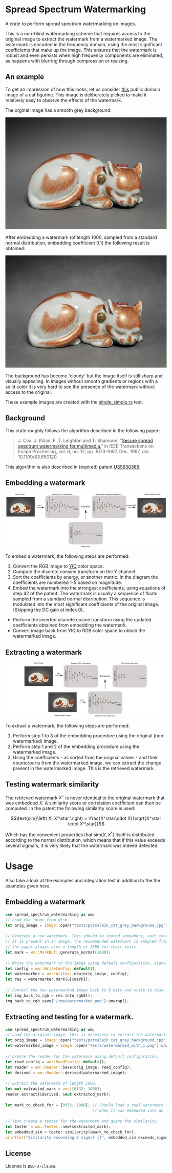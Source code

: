 # Spread Spectrum Watermarking

A crate to perform spread spectrum watermarking on images.

This is a non-blind watermarking scheme that requires access to the original image to extract the watermark from a watermarked image.
The watermark is encoded in the frequency domain, using the most significant coefficients that make up the image. This ensures that the watermark is robust and even persists when high frequency components are eliminated, as happens with blurring through compression or resizing.

## An example

To get an impression of how this looks, let us consider [this](https://commons.wikimedia.org/wiki/File:Japan,_Edo_Period_-_Sleeping_Cat-_Ko_Imari_Type_-_1964.255_-_Cleveland_Museum_of_Art.tif) public domain image of a cat figurine. This image is deliberately picked to make it relatively easy to observe the effects of the watermark.

The orginal image has a smooth grey background:

![porcelain_cat_grey_background.jpg](./tests/porcelain_cat_grey_background.jpg)

After embedding a watermark (of length 1000, sampled from a standard normal distribution, embedding coefficient 0.1) the following result is obtained:

![watermarked_with_1.png](./tests/watermarked_with_1.png)

The background has become 'cloudy' but the image itself is still sharp and visually appealing. In images without smooth gradients or regions with a solid color it is very hard to see the presence of the watermark without access to the original.

These example images are created with the [single_simple.rs](tests/single_simple.rs) test.


## Background

This crate roughly follows the algorithm described in the following paper:
> J. Cox, J. Kilian, F. T. Leighton and T. Shamoon,
> "[Secure spread spectrum watermarking for multimedia,](https://ieeexplore.ieee.org/document/650120/)"
> in IEEE Transactions on Image Processing, vol. 6, no. 12, pp. 1673-1687, Dec. 1997,
> doi: 10.1109/83.650120.

This algorithm is also described in (expired) patent [US5930369](https://patents.google.com/patent/US5930369).


## Embedding a watermark


![watermark_insertion.svg](./doc/watermark_insertion.svg)

To embed a watermark, the following steps are performed:

1. Convert the RGB image to [YIQ](https://en.wikipedia.org/wiki/YIQ) color space.
2. Compute the discrete consine transform on the Y channel.
3. Sort the coefficients by energy, or another metric. In the diagram the coefficients are numbered 1-5 based on magnitude.
4. Embed the watermark into the strongest coefficients, using equations of step 42 of the patent. The watermark is usually a sequence of floats sampled from a standard normal distribution. This sequence is modulated into the most significant coefficients of the original image. (Skipping the DC gain at index 0).
- Perform the inverted discrete cosine transform using the updated coefficients obtained from embedding the watermark.
- Convert image back from YIQ to RGB color space to obtain the watermarked image.


## Extracting a watermark
![watermark_extraction.svg](./doc/watermark_extraction.svg)

To extract a watermark, the following steps are performed:
1. Perform step 1 to 3 of the embedding procedure using the original (non-watermarked) image.
2. Perform step 1 and 2 of the embedding procedure using the watermarked image.
3. Using the coefficients - as sorted from the original values - and their counterparts from the watermarked image, we can extract the change present in the watermarked image. This is the retrieved watermark.

## Testing watermark similarity

The retrieved watermark $X^\star$ is never identical to the original watermark that was embedded $X$. A similarity score or correlation coefficient can then be computed. In the patent the following similarity score is used:

$$\text{sim}\left( X, X^\star \right) = \frac{X^\star\cdot X}{\sqrt{X^\star \cdot X^\star}}$$

Which has the convenient properties that $\text{sim}\left(X, X^*\right)$ itself is distributed according to the normal distribution, which means that if this value exceeds several sigma's, it is very likely that the watermark was indeed detected.

# Usage
Also take a look at the examples and integration test in addition to the the examples given here.

## Embedding a watermark
```rust
use spread_spectrum_watermarking as wm;
// Load the image from disk.
let orig_image = image::open("tests/porcelain_cat_grey_background.jpg").unwrap();

// Generate a new watermark. This should be stored somewhere, such that you can check whether
// it is present in an image. The recommended watermark is sampled from a normal distribution,
// the paper always uses a length of 1000 for their tests.
let mark = wm::MarkBuf::generate_normal(1000);

// Write the watermark to the image using default configuration, alpha = 0.1.
let config = wm::WriteConfig::default();
let watermarker = wm::Writer::new(orig_image, config);
let res = watermarker.mark(&[&mark]);

// Convert the now watermarked image back to 8 bits and write to disk.
let img_back_to_rgb = res.into_rgb8();
img_back_to_rgb.save("/tmp/watermarked.png").unwrap();
```

## Extracting and testing for a watermark.
```rust
use spread_spectrum_watermarking as wm;
// Load the original image, this is necessary to extract the watermark.
let orig_image = image::open("tests/porcelain_cat_grey_background.jpg").unwrap();
let watermarked_image = image::open("tests/watermarked_with_1.png").unwrap();

// Create the reader for the watermark using default configuration.
let read_config = wm::ReadConfig::default();
let reader = wm::Reader::base(orig_image, read_config);
let derived = wm::Reader::derived(watermarked_image);

// Extract the watermark of length 1000.
let mut extracted_mark = vec![0f32; 1000];
reader.extract(&derived, &mut extracted_mark);

let mark_to_check_for = [0f32; 1000]; // Should load a real watermark from a database, stored
                                      // when it was embedded into an image.

// Test create a tester for the watermark and query the similarity.
let tester = wm::Tester::new(&extracted_mark);
let embedded_sim = tester.similarity(&mark_to_check_for);
println!("Similarity exceeding 6 sigma? {}", embedded_sim.exceeds_sigma(6.0));
```

## License
License is `BSD-3-Clause`.
